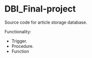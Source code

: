 # DBI_Final-project
Source code for article storage database.

Functionality:
- Trigger.
- Procedure.
- Function 
